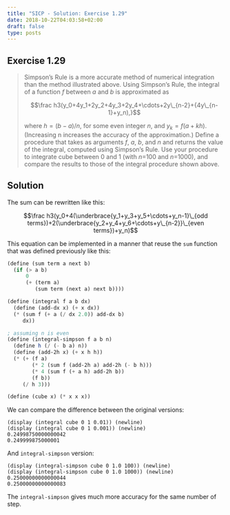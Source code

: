 ```yaml
---
title: "SICP - Solution: Exercise 1.29"
date: 2018-10-22T04:03:58+02:00
draft: false
type: posts
---
```


## Exercise 1.29

> Simpson’s Rule is a more accurate method of numerical integration than the method illustrated above. Using Simpson’s Rule, the integral of a function $f$ between $a$ and $b$ is approximated as
> 
> $$\frac h3(y_0+4y_1+2y_2+4y_3+2y_4+\cdots+2y\_{n-2}+{4y\_{n-1}+y_n),}$$
> 
> where ${h=(b-a)/n}$, for some even integer $n$, and $y_k={f(a+kh)}$. (Increasing n increases the accuracy of the approximation.) Define a procedure that takes as arguments $f$, $a$, $b$, and $n$ and returns the value of the integral, computed using Simpson’s Rule. Use your procedure to integrate cube between 0 and 1 (with $n$=100 and $n$=1000), and compare the results to those of the integral procedure shown above.

## Solution

The sum can be rewritten like this:

$$\frac h3(y_0+4(\underbrace{y_1+y_3+y_5+\cdots+y_n-1}\_{odd terms})+2(\underbrace{y_2+y_4+y_6+\cdots+y\_{n-2}}\_{even terms})+y_n)$$

This equation can be implemented in a manner that reuse the `sum` function that was defined previously like this:

```scheme
(define (sum term a next b)
  (if (> a b)
      0
      (+ (term a)
         (sum term (next a) next b))))

(define (integral f a b dx)
  (define (add-dx x) (+ x dx))
  (* (sum f (+ a (/ dx 2.0)) add-dx b)
     dx))

; assuming n is even
(define (integral-simpson f a b n)
  (define h (/ (- b a) n))
  (define (add-2h x) (+ x h h))
  (* (+ (f a)
        (* 2 (sum f (add-2h a) add-2h (- b h)))
        (* 4 (sum f (+ a h) add-2h b))
        (f b))
     (/ h 3)))

(define (cube x) (* x x x))
```

We can compare the difference between the original versions:

```
(display (integral cube 0 1 0.01)) (newline)
(display (integral cube 0 1 0.001)) (newline)
0.24998750000000042
0.249999875000001
```

And `integral-simpson` version:

```
(display (integral-simpson cube 0 1.0 100)) (newline)
(display (integral-simpson cube 0 1.0 1000)) (newline)
0.25000000000000044
0.25000000000000083
```

The `integral-simpson` gives much more accuracy for the same number of step.

